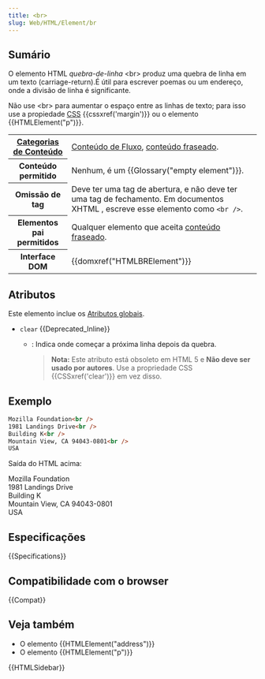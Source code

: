 ```yaml
---
title: <br>
slug: Web/HTML/Element/br
---
```


## Sumário

O elemento HTML _quebra-de-linha_ \<br> produz uma quebra de linha em um texto (carriage-return).É útil para escrever poemas ou um endereço, onde a divisão de linha é significante.

Não use \<br> para aumentar o espaço entre as linhas de texto; para isso use a propiedade [CSS](/pt-BR/docs/CSS) {{cssxref('margin')}} ou o elemento {{HTMLElement("p")}}.

<table class="properties">
  <tbody>
    <tr>
      <th scope="row">
        <a
          href="/pt-BR/docs/HTML/Content_categories"
          >Categorias de Conteúdo</a
        >
      </th>
      <td>
        <a
          href="/pt-BR/docs/HTML/Content_categories#Flow_content"
          >Conteúdo de Fluxo</a
        >,
        <a
          href="/pt-BR/docs/HTML/Content_categories#Phrasing_content"
          >conteúdo fraseado</a
        >.
      </td>
    </tr>
    <tr>
      <th scope="row">Conteúdo permitido</th>
      <td>Nenhum, é um {{Glossary("empty element")}}.</td>
    </tr>
    <tr>
      <th scope="row">Omissão de tag</th>
      <td>
        Deve ter uma tag de abertura, e não deve ter uma tag de fechamento. Em
        documentos XHTML , escreve esse elemento como <code>&#x3C;br /></code>.
      </td>
    </tr>
    <tr>
      <th scope="row">Elementos pai permitidos</th>
      <td>
        Qualquer elemento que aceita
        <a
          href="/pt-BR/docs/HTML/Content_categories#Phrasing_content"
          >conteúdo fraseado</a
        >.
      </td>
    </tr>
    <tr>
      <th scope="row">Interface DOM</th>
      <td>{{domxref("HTMLBRElement")}}</td>
    </tr>
  </tbody>
</table>

## Atributos

Este elemento inclue os [Atributos globais](/pt-BR/docs/HTML/Global_attributes).

- `clear` {{Deprecated_Inline}}

  - : Indica onde começar a próxima linha depois da quebra.

    > **Nota:** Este atributo está obsoleto em HTML 5 e **Não deve ser usado por autores**. Use a propriedade CSS {{CSSxref('clear')}} em vez disso.

## Exemplo

```html
Mozilla Foundation<br />
1981 Landings Drive<br />
Building K<br />
Mountain View, CA 94043-0801<br />
USA
```

Saída do HTML acima:

Mozilla Foundation<br>
1981 Landings Drive<br>
Building K<br>
Mountain View, CA 94043-0801<br>
USA

## Especificações

{{Specifications}}

## Compatibilidade com o browser

{{Compat}}

## Veja também

- O elemento {{HTMLElement("address")}}
- O elemento {{HTMLElement("p")}}

{{HTMLSidebar}}
